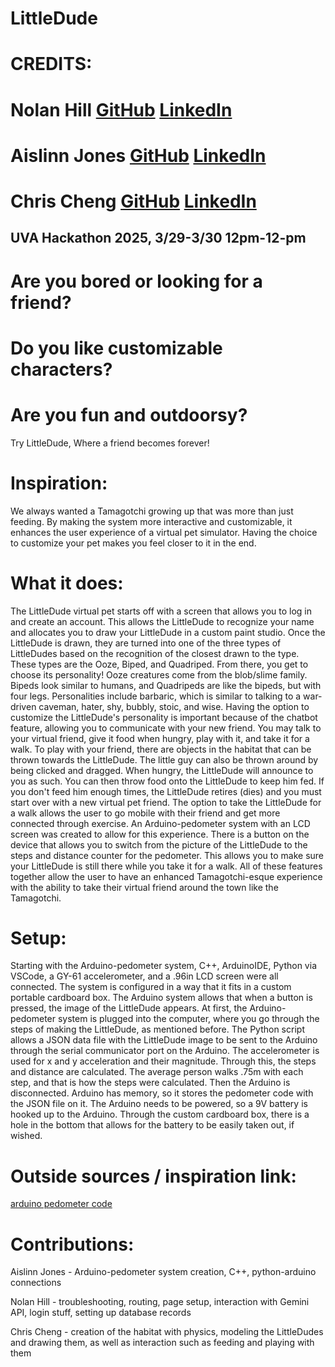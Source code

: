 # LittleDude
# CREDITS:
# Nolan Hill [GitHub](https://github.com/NolanReedHill) [LinkedIn](https://www.linkedin.com/in/nolanreedhill/)
# Aislinn Jones [GitHub](https://github.com/amjams22) [LinkedIn](https://www.linkedin.com/in/aislinn-jones-4259961b6/)
# Chris Cheng [GitHub](https://github.com/ChrisC005) [LinkedIn](https://www.linkedin.com/in/christopher-c-422936268/)
UVA Hackathon 2025, 3/29-3/30 12pm-12-pm
----------------------------------------
# Are you bored or looking for a friend?
# Do you like customizable characters?
# Are you fun and outdoorsy?
Try LittleDude,
Where a friend becomes forever!

# Inspiration:
We always wanted a Tamagotchi growing up that was more than just feeding. By making the system more interactive and customizable, it enhances the user experience of a virtual pet simulator. Having the choice to customize your pet makes you feel closer to it in the end.

# What it does:
The LittleDude virtual pet starts off with a screen that allows you to log in and create an account. This allows the LittleDude to recognize your name and allocates you to draw your LittleDude in a custom paint studio. Once the LittleDude is drawn, they are turned into one of the three types of LittleDudes based on the recognition of the closest drawn to the type. These types are the Ooze, Biped, and Quadriped. From there, you get to choose its personality! Ooze creatures come from the blob/slime family. Bipeds look similar to humans, and Quadripeds are like the bipeds, but with four legs. Personalities include barbaric, which is similar to talking to a war-driven caveman, hater, shy, bubbly, stoic, and wise. Having the option to customize the LittleDude's personality is important because of the chatbot feature, allowing you to communicate with your new friend. You may talk to your virtual friend, give it food when hungry, play with it, and take it for a walk. To play with your friend, there are objects in the habitat that can be thrown towards the LittleDude. The little guy can also be thrown around by being clicked and dragged. When hungry, the LittleDude will announce to you as such. You can then throw food onto the LittleDude to keep him fed. If you don't feed him enough times, the LittleDude retires (dies) and you must start over with a new virtual pet friend. The option to take the LittleDude for a walk allows the user to go mobile with their friend and get more connected through exercise. An Arduino-pedometer system with an LCD screen was created to allow for this experience. There is a button on the device that allows you to switch from the picture of the LittleDude to the steps and distance counter for the pedometer. This allows you to make sure your LittleDude is still there while you take it for a walk. All of these features together allow the user to have an enhanced Tamagotchi-esque experience with the ability to take their virtual friend around the town like the Tamagotchi.

# Setup:
Starting with the Arduino-pedometer system, C++, ArduinoIDE, Python via VSCode, a GY-61 accelerometer, and a .96in LCD screen were all connected. The system is configured in a way that it fits in a custom portable cardboard box. The Arduino system allows that when a button is pressed, the image of the LittleDude appears. At first, the Arduino-pedometer system is plugged into the computer, where you go through the steps of making the LittleDude, as mentioned before. The Python script allows a JSON data file with the LittleDude image to be sent to the Arduino through the serial communicator port on the Arduino. The accelerometer is used for x and y acceleration and their magnitude. Through this, the steps and distance are calculated. The average person walks .75m with each step, and that is how the steps were calculated. Then the Arduino is disconnected. Arduino has memory, so it stores the pedometer code with the JSON file on it. The Arduino needs to be powered, so a 9V battery is hooked up to the Arduino. Through the custom cardboard box, there is a hole in the bottom that allows for the battery to be easily taken out, if wished.

# Outside sources / inspiration link:
[arduino pedometer code](https://www.engineersgarage.com/arduino-based-walking-steps-distance-calculator-adxl345/)

# Contributions:
Aislinn Jones - Arduino-pedometer system creation, C++, python-arduino connections

Nolan Hill - troubleshooting, routing, page setup, interaction with Gemini API, login stuff, setting up database records

Chris Cheng - creation of the habitat with physics, modeling the LittleDudes and drawing them, as well as interaction such as feeding and playing with them

